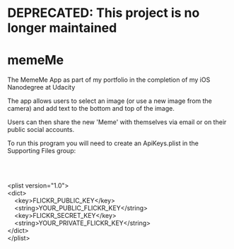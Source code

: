 # DEPRECATED: This project is no longer maintained

# memeMe
The MemeMe App as part of my portfolio in the completion of my iOS Nanodegree at Udacity

The app allows users to select an image (or use a new image from the camera) and add text to the bottom and top of the image.

Users can then share the new 'Meme' with themselves via email or on their public social accounts.


To run this program you will need to create an ApiKeys.plist in the Supporting Files group:

<?xml version="1.0" encoding="UTF-8"?> <br/>
<!DOCTYPE plist PUBLIC "-//Apple//DTD PLIST 1.0//EN" "http://www.apple.com/DTDs/PropertyList-1.0.dtd"> <br/>
&lt;plist version="1.0"&gt;<br/>
&lt;dict&gt;<br/>
	&nbsp;&nbsp;&nbsp;&nbsp;&lt;key&gt;FLICKR_PUBLIC_KEY&lt;/key&gt;<br/>
	&nbsp;&nbsp;&nbsp;&nbsp;&lt;string&gt;YOUR_PUBLIC_FLICKR_KEY&lt;/string&gt;<br/>
	&nbsp;&nbsp;&nbsp;&nbsp;&lt;key&gt;FLICKR_SECRET_KEY&lt;/key&gt;<br/>
	&nbsp;&nbsp;&nbsp;&nbsp;&lt;string&gt;YOUR_PRIVATE_FLICKR_KEY&lt;/string&gt;<br/>
&lt;/dict&gt;<br/>
&lt;/plist&gt;<br/>
